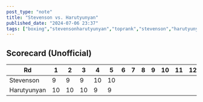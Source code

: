 ```yaml
---
post_type: "note" 
title: "Stevenson vs. Harutyunyan"
published_date: "2024-07-06 23:37"
tags: ["boxing","stevensonharutyunyan","toprank","stevenson","harutyunyan"]
---
```


## Scorecard (Unofficial)

| Rd | 1 | 2 | 3 | 4 | 5 | 6 | 7 | 8 | 9 | 10 | 11 | 12 | 
| --- | --- | --- | --- | --- | --- | --- | --- | --- | --- | --- | --- | --- |
| Stevenson | 9 | 9 | 9 | 10 | 10 | | | | | | | |
| Harutyunyan | 10 | 10 | 10 | 9 | 9 | | | | | | | |